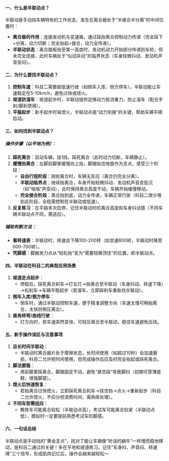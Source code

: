 #### **一、什么是半联动点？**  
半联动是手动挡车辆特有的工作状态，发生在离合器处于“半接合半分离”的中间位置时：  
- **离合器的作用**：连接发动机与变速箱，通过踩抬离合控制动力传递（完全踩下=分离，动力切断；完全抬起=接合，动力全传递）。  
- **半联动状态**：离合踏板抬至某一高度时，发动机动力开始部分传递到车轮，但未完全连接，此时车辆处于“似动非动”的临界状态（车身轻微抖动、发动机声音变闷）。  


#### **二、为什么要找半联动点？**  
1. **控制车速**：科目二需要超低速行驶（如倒车入库、侧方停车），半联动能让车速稳定在5-10km/h，避免过快或熄火。  
2. **坡道防溜车**：坡道起步时，半联动提供足够动力抵消重力，防止溜车（配合手刹/脚刹使用）。  
3. **平稳起步**：新手起步时易熄火，半联动点是“动力衔接”的关键，帮助车辆平顺启动。  


#### **三、如何找到半联动点？**  
##### **操作步骤（以平地为例）：**  
1. **踩死离合**：启动车辆，挂1挡，踩死离合（此时动力切断，车辆静止）。  
2. **缓慢抬离合**：左脚前脚掌缓慢向上抬，脚跟贴住地面作为支点，感受三个阶段：  
   - **自由行程阶段**：刚抬离合时，车辆无反应（离合仍完全分离）。  
   - **半联动临界点**：继续抬离合，车身开始轻微抖动、发动机声音变低沉（如“嗡嗡”声变闷），此时保持离合高度不动，车辆开始缓慢移动。  
   - **完全接合阶段**：离合抬到底，动力全传递，车辆正常行驶（科目二很少用到此阶段，全程需控制在半联动或低速）。  
3. **反复练习**：在平路多次启停，记住半联动时的离合高度和车身抖动感（不同车辆半联动点不同，需适应）。  

##### **辅助判断方法：**  
- **看转速表**：半联动时，转速会下降100-200转（如怠速800转，半联动时降至600-700转）。  
- **凭脚感**：脚腕发力点从“轻松抬”变为“需要轻微顶住”的位置，即半联动点。  


#### **四、半联动在科目二的典型应用场景**  
1. **坡道定点起步**：  
   - 停稳后，踩死离合刹车→打左灯→抬离合至半联动（车身抖动、转速下降）→松刹车→车辆平稳起步（若溜车，立即踩刹车重新找半联动）。  
2. **倒车入库/侧方停车**：  
   - 倒车时，通过半联动控制车速，便于精准调整方向（车速太慢可稍抬离合，太快则稍压离合）。  
3. **直角转弯/曲线行驶**：  
   - 打方向时，若车速突然变快，可轻压离合至半联动，稳住车速避免压线。  


#### **五、新手操作误区与注意事项**  
1. **忌长时间半联动**：  
   - 半联动时离合器片处于摩擦状态，长时间使用（如超过10秒）会加速磨损，科目二允许短时间使用，但完成操作后应及时完全抬起或踩死离合。  
2. **脚法要稳**：  
   - 用前脚掌踩离合，脚跟固定不动，避免“悬空踩”导致脚抖（初期可穿薄底鞋，增强脚感）。  
3. **熄火后快速恢复**：  
   - 若抬离合过快熄火，立即踩死离合刹车→挂空挡→点火→重新起步（科目二允许熄火，不扣分但浪费时间，需熟练处理）。  
4. **不同车型需适应**：  
   - 教练车可能离合较松（半联动点高），考试车可能离合较紧（半联动点低），模拟时一定要提前熟悉考试车的脚感。  


#### **六、一句话总结**  
半联动点是手动挡的“黄金支点”，找对了能让车辆像“听话的蜗牛”一样慢而稳地移动，是科目二通过的关键！多在平地和坡道练习，记住“车身抖、声音闷、转速降”三个信号，形成肌肉记忆后，操作会越来越轻松～